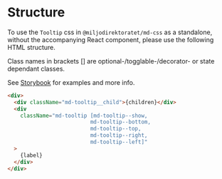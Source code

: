 # Structure

To use the `Tooltip` css in `@miljodirektoratet/md-css` as a standalone, without the accompanying React component, please use the following HTML structure.

Class names in brackets [] are optional-/togglable-/decorator- or state dependant classes.

See [Storybook](https://miljodir.github.io/md-components) for examples and more info.

```html
<div>
  <div className="md-tooltip__child">{children}</div>
  <div
    className="md-tooltip [md-tooltip--show,
                          md-tooltip--bottom,
                          md-tooltip--top,
                          md-tooltip--right,
                          md-tooltip--left]"
  >
    {label}
  </div>
</div>
```
